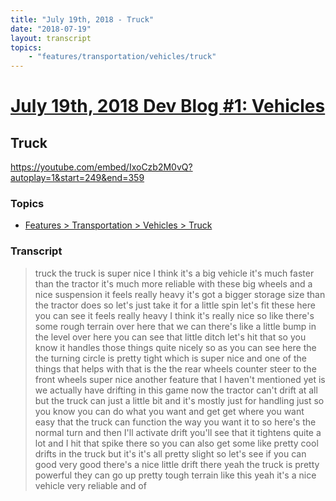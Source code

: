 ```yaml
---
title: "July 19th, 2018 - Truck"
date: "2018-07-19"
layout: transcript
topics: 
    - "features/transportation/vehicles/truck"
---
```

# [July 19th, 2018 Dev Blog #1: Vehicles](../2018-07-19.md)
## Truck
https://youtube.com/embed/IxoCzb2M0vQ?autoplay=1&start=249&end=359
### Topics
* [Features > Transportation > Vehicles > Truck](../topics/features/transportation/vehicles/truck.md)

### Transcript

> truck
> the truck is super nice I think it's a
> big vehicle it's much faster than the
> tractor it's much more reliable with
> these big wheels and a nice suspension
> it feels really heavy it's got a bigger
> storage size than the tractor does so
> let's just take it for a little spin
> let's fit these here you can see it
> feels really heavy I think it's really
> nice so like there's some rough terrain
> over here that we can there's like a
> little bump in the level over here you
> can see that little ditch let's hit that
> so you know it handles those things
> quite nicely so as you can see here the
> the turning circle is pretty tight which
> is super nice and one of the things that
> helps with that is the the rear wheels
> counter steer to the front wheels super
> nice another feature that I haven't
> mentioned yet is we actually have
> drifting in this game now the tractor
> can't drift at all but the truck can
> just a little bit and it's mostly just
> for handling just so you know you can do
> what you want and get get where you want
> easy that the truck can function the way
> you want it to so here's the normal turn
> and then I'll activate drift you'll see
> that it tightens quite a lot and I hit
> that spike there so you can also get
> some like pretty cool drifts in the
> truck but it's it's all pretty slight so
> let's see if you can good very good
> there's a nice little drift there yeah
> the truck is pretty powerful they can go
> up pretty tough terrain like this yeah
> it's a nice vehicle very reliable and of
